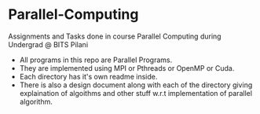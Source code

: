 # Parallel-Computing
Assignments and Tasks done in course Parallel Computing during Undergrad @ BITS Pilani

-  All programs in this repo are Parallel Programs. 
-  They are implemented using MPI or Pthreads or OpenMP or Cuda. 
-  Each directory has it's own readme inside.
-  There is also a design document along with each of the directory giving explaination of algoithms and other stuff w.r.t implementation of parallel algorithm.
